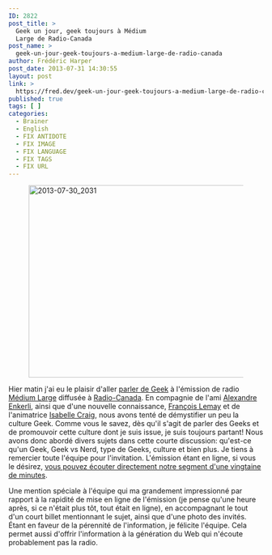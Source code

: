 ```yaml
---
ID: 2822
post_title: >
  Geek un jour, geek toujours à Médium
  Large de Radio-Canada
post_name: >
  geek-un-jour-geek-toujours-a-medium-large-de-radio-canada
author: Frédéric Harper
post_date: 2013-07-31 14:30:55
layout: post
link: >
  https://fred.dev/geek-un-jour-geek-toujours-a-medium-large-de-radio-canada/
published: true
tags: [ ]
categories:
  - Brainer
  - English
  - FIX ANTIDOTE
  - FIX IMAGE
  - FIX LANGUAGE
  - FIX TAGS
  - FIX URL
---
```

<figure><img alt="2013-07-30_2031" src="http://fred.dev/wp-content/uploads/2013/07/2013-07-30_2031.png" width="633" height="380" /></figure>
Hier matin j'ai eu le plaisir d'aller <a href="https://www.radio-canada.ca/emissions/medium_large/2012-2013/chronique.asp?idChronique=305621" target="_blank" rel="noopener noreferrer">parler de Geek</a> à l'émission de radio <a href="https://www.radio-canada.ca/emissions/medium_large/2012-2013/" target="_blank" rel="noopener noreferrer">Médium Large</a> diffusée à <a href="https://www.radio-canada.ca" target="_blank" rel="noopener noreferrer">Radio-Canada</a>. En compagnie de l'ami <a href="https://blog.enkerli.com/" target="_blank" rel="noopener noreferrer">Alexandre Enkerli</a>, ainsi que d'une nouvelle connaissance, <a href="https://twitter.com/francoislemay1" target="_blank" rel="noopener noreferrer">François Lemay</a> et de l'animatrice <a href="https://twitter.com/RC_ML" target="_blank" rel="noopener noreferrer">Isabelle Craig</a>, nous avons tenté de démystifier un peu la culture Geek. Comme vous le savez, dès qu'il s'agit de parler des Geeks et de promouvoir cette culture dont je suis issue, je suis toujours partant! Nous avons donc abordé divers sujets dans cette courte discussion: qu'est-ce qu'un Geek, Geek vs Nerd, type de Geeks, culture et bien plus. Je tiens à remercier toute l'équipe pour l'invitation. L'émission étant en ligne, si vous le désirez, <a href="https://www.radio-canada.ca/emissions/lib_radio/v3.2/incpages/pop_indexeur.asp?idMedia=6776545&appCode=medianet&time=136&json={'idEmission%22:%223471435%22,%22Date%22:%222013/07/30%22,%22numeroEmission%22:%223507%22,%22urllabase%22:%22/emissions/medium_large/2012-2013'}" target="_blank" rel="noopener noreferrer">vous pouvez écouter directement notre segment d'une vingtaine de minutes</a>.

Une mention spéciale à l'équipe qui ma grandement impressionné par rapport à la rapidité de mise en ligne de l'émission (je pense qu'une heure après, si ce n'était plus tôt, tout était en ligne), en accompagnant le tout d'un court billet mentionnant le sujet, ainsi que d'une photo des invités. Étant en faveur de la pérennité de l'information, je félicite l'équipe. Cela permet aussi d'offrir l'information à la génération du Web qui n'écoute probablement pas la radio.